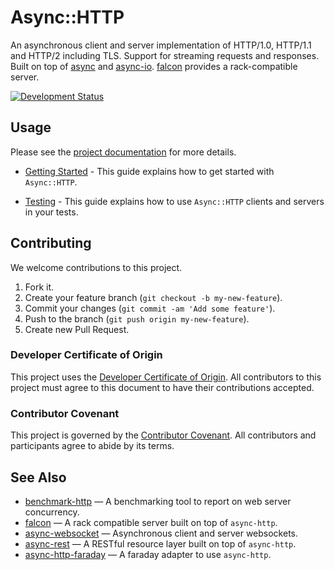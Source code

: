 # Async::HTTP

An asynchronous client and server implementation of HTTP/1.0, HTTP/1.1 and HTTP/2 including TLS. Support for streaming requests and responses. Built on top of [async](https://github.com/socketry/async) and [async-io](https://github.com/socketry/async-io). [falcon](https://github.com/socketry/falcon) provides a rack-compatible server.

[![Development Status](https://github.com/socketry/async-http/workflows/Test/badge.svg)](https://github.com/socketry/async-http/actions?workflow=Test)

## Usage

Please see the [project documentation](https://socketry.github.io/async-http/) for more details.

  - [Getting Started](https://socketry.github.io/async-http/guides/getting-started/index) - This guide explains how to get started with `Async::HTTP`.

  - [Testing](https://socketry.github.io/async-http/guides/testing/index) - This guide explains how to use `Async::HTTP` clients and servers in your tests.

## Contributing

We welcome contributions to this project.

1.  Fork it.
2.  Create your feature branch (`git checkout -b my-new-feature`).
3.  Commit your changes (`git commit -am 'Add some feature'`).
4.  Push to the branch (`git push origin my-new-feature`).
5.  Create new Pull Request.

### Developer Certificate of Origin

This project uses the [Developer Certificate of Origin](https://developercertificate.org/). All contributors to this project must agree to this document to have their contributions accepted.

### Contributor Covenant

This project is governed by the [Contributor Covenant](https://www.contributor-covenant.org/). All contributors and participants agree to abide by its terms.

## See Also

  - [benchmark-http](https://github.com/socketry/benchmark-http) — A benchmarking tool to report on web server concurrency.
  - [falcon](https://github.com/socketry/falcon) — A rack compatible server built on top of `async-http`.
  - [async-websocket](https://github.com/socketry/async-websocket) — Asynchronous client and server websockets.
  - [async-rest](https://github.com/socketry/async-rest) — A RESTful resource layer built on top of `async-http`.
  - [async-http-faraday](https://github.com/socketry/async-http-faraday) — A faraday adapter to use `async-http`.
